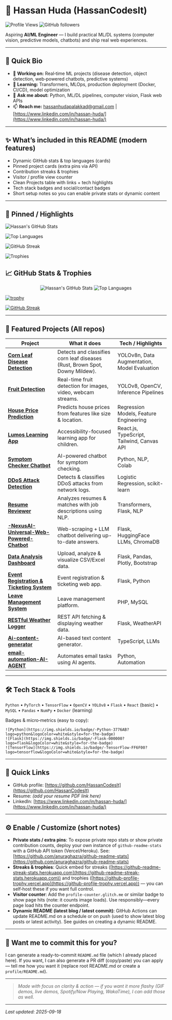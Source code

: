 # 👋 Hassan Huda (HassanCodesIt)

![Profile Views](https://profile-counter.glitch.me/HassanCodesIt/count.svg) ![GitHub followers](https://img.shields.io/github/followers/HassanCodesIt?label=Follow\&style=social)

Aspiring **AI/ML Engineer** — I build practical ML/DL systems (computer vision, predictive models, chatbots) and ship real web experiences.

---

## 🚀 Quick Bio

* 🔭 **Working on:** Real‑time ML projects (disease detection, object detection, web‑powered chatbots, predictive systems)
* 🌱 **Learning:** Transformers, MLOps, production deployment (Docker, CI/CD), model optimization
* 💬 **Ask me about:** Python, ML/DL pipelines, computer vision, Flask web APIs
* 📫 **Reach me:** [hassanhudapalakkad@gmail.com](mailto:hassanhudapalakkad@gmail.com) | [https://www.linkedin.com/in/hassan-huda/](https://www.linkedin.com/in/hassan-huda/)

---

## ✨ What’s included in this README (modern features)

* Dynamic GitHub stats & top languages (cards)
* Pinned project cards (extra pins via API)
* Contribution streaks & trophies
* Visitor / profile view counter
* Clean Projects table with links + tech highlights
* Tech stack badges and social/contact badges
* Short setup notes so you can enable private stats or dynamic content

---

## 📌 Pinned / Highlights

<!-- Pinned cards generated via https://github-readme-stats.vercel.app/api/pin -->
<!-- GitHub Stats -->
![Hassan's GitHub Stats](https://github-readme-stats.vercel.app/api?username=HassanCodesIt&show_icons=true&theme=dark)

<!-- Top Languages -->
![Top Languages](https://github-readme-stats.vercel.app/api/top-langs/?username=HassanCodesIt&layout=compact&theme=dark)

<!-- Streak Stats -->
![GitHub Streak](https://streak-stats.demolab.com?user=HassanCodesIt&theme=dark&hide_border=false)

<!-- Trophies -->
![Trophies](https://github-profile-trophy.vercel.app/?username=HassanCodesIt&theme=darkhub&no-bg=true&margin-w=15)


## 📈 GitHub Stats & Trophies

<!-- GitHub Readme Stats -->

<p align="center">
  <img src="https://github-readme-stats.vercel.app/api?username=HassanCodesIt&show_icons=true&theme=dark" alt="Hassan's GitHub Stats" />
  <img src="https://github-readme-stats.vercel.app/api/top-langs/?username=HassanCodesIt&layout=compact&theme=dark" alt="Top Languages" />
</p>

<!-- Trophies -->

[![trophy](https://github-profile-trophy.vercel.app/?username=HassanCodesIt\&theme=dark)](https://github.com/ryo-ma/github-profile-trophy)

<!-- Streak -->

[![GitHub Streak](https://github-readme-streak-stats.herokuapp.com/?user=HassanCodesIt\&theme=dark)](https://git.io/streak-stats)

---

## 🌟 Featured Projects (All repos)

| Project                                                                                                               | What it does                                                                | Tech / Highlights                            |
| --------------------------------------------------------------------------------------------------------------------- | --------------------------------------------------------------------------- | -------------------------------------------- |
| **[Corn Leaf Disease Detection](https://github.com/HassanCodesIt/corn-leaf-disease-detection)**                       | Detects and classifies corn leaf diseases (Rust, Brown Spot, Downy Mildew). | YOLOv8n, Data Augmentation, Model Evaluation |
| **[Fruit Detection](https://github.com/HassanCodesIt/fruit-detection-yolo)**                                          | Real-time fruit detection for images, video, webcam streams.                | YOLOv8, OpenCV, Inference Pipelines          |
| **[House Price Prediction](https://github.com/HassanCodesIt/House-price-prediction)**                                 | Predicts house prices from features like size & location.                   | Regression Models, Feature Engineering       |
| **[Lumos Learning App](https://github.com/HassanCodesIt/Lumos-Learning-APP)**                                         | Accessibility-focused learning app for children.                            | React.js, TypeScript, Tailwind, Canvas API   |
| **[Symptom Checker Chatbot](https://github.com/HassanCodesIt/Symptom-Checker-Chatbot)**                               | AI-powered chatbot for symptom checking.                                    | Python, NLP, Colab                           |
| **[DDoS Attack Detection](https://github.com/HassanCodesIt/DDOS-attack-detection-using-logistic-regression)**         | Detects & classifies DDoS attacks from network logs.                        | Logistic Regression, scikit-learn            |
| **[Resume Reviewer](https://github.com/HassanCodesIt/Resume-Reviewer)**                                               | Analyzes resumes & matches with job descriptions using NLP.                 | Transformers, Flask, NLP                     |
| **[-NexusAI-Universal-Web-Powered-Chatbot](https://github.com/HassanCodesIt/-NexusAI-Universal-Web-Powered-Chatbot)** | Web-scraping + LLM chatbot delivering up-to-date answers.                   | Flask, HuggingFace LLMs, ChromaDB            |
| **[Data Analysis Dashboard](https://github.com/HassanCodesIt/Data-Analysis-Dashboard)**                               | Upload, analyze & visualize CSV/Excel data.                                 | Flask, Pandas, Plotly, Bootstrap             |
| **[Event Registration & Ticketing System](https://github.com/HassanCodesIt/Event-Registration-Ticketing-System)**     | Event registration & ticketing web app.                                     | Flask, Python                                |
| **[Leave Management System](https://github.com/HassanCodesIt/Leave-Management-System-PHP-)**                          | Leave management platform.                                                  | PHP, MySQL                                   |
| **[RESTful Weather Logger](https://github.com/HassanCodesIt/RESTful-Weather-Logger)**                                 | REST API fetching & displaying weather data.                                | Flask, WeatherAPI                            |
| **[Ai-content-generator](https://github.com/HassanCodesIt/Ai-content-generator)**                                     | AI-based text content generator.                                            | TypeScript, LLMs                             |
| **[email-automation-AI-AGENT](https://github.com/HassanCodesIt/email-automation-AI-AGENT)**                           | Automates email tasks using AI agents.                                      | Python, Automation                           |

---

## 🛠 Tech Stack & Tools

`Python` • `PyTorch` • `TensorFlow` • `OpenCV` • `YOLOv8` • `Flask` • `React` (basic) • `MySQL` • `Pandas` • `NumPy` • `Docker` (learning)

Badges & micro‑metrics (easy to copy):

```
![Python](https://img.shields.io/badge/-Python-3776AB?logo=python&logoColor=white&style=for-the-badge)
![Flask](https://img.shields.io/badge/-Flask-000000?logo=flask&logoColor=white&style=for-the-badge)
![TensorFlow](https://img.shields.io/badge/-TensorFlow-FF6F00?logo=tensorflow&logoColor=white&style=for-the-badge)
```

---

## 📁 Quick Links

* GitHub profile: [https://github.com/HassanCodesIt](https://github.com/HassanCodesIt)
* Resume: *(add your resume PDF link here)*
* LinkedIn: [https://www.linkedin.com/in/hassan-huda/](https://www.linkedin.com/in/hassan-huda/)

---

## ⚙️ Enable / Customize (short notes)

* **Private stats / extra pins**: To expose private repo stats or show private contribution counts, deploy your own instance of `github-readme-stats` with a GitHub API token (Vercel/Heroku). See: [https://github.com/anuraghazra/github-readme-stats](https://github.com/anuraghazra/github-readme-stats)
* **Streaks & trophies**: Quick embed for streaks ([https://github-readme-streak-stats.herokuapp.com](https://github-readme-streak-stats.herokuapp.com)) and trophies ([https://github-profile-trophy.vercel.app](https://github-profile-trophy.vercel.app)) — you can self‑host these if you want full control.
* **Visitor counter**: Add the `profile-counter.glitch.me` or similar badge to show page hits (note: it counts image loads). Use responsibly—every page load hits the counter endpoint.
* **Dynamic README (latest blog / latest commit)**: GitHub Actions can update README.md on a schedule or on push (used to show latest blog posts or latest activity). See guides on creating a dynamic README.

---

## 🤝 Want me to commit this for you?

I can generate a ready-to-commit `README.md` file (which I already placed here). If you want, I can also generate a PR diff (copy/paste) you can apply — tell me how you want it (replace root README.md or create a `profile/README.md`).

---

> *Made with focus on clarity & action — if you want it more flashy (GIF demos, live demos, Spotify/Now Playing, WakaTime), I can add those as well.*

---

*Last updated: 2025-09-18*
